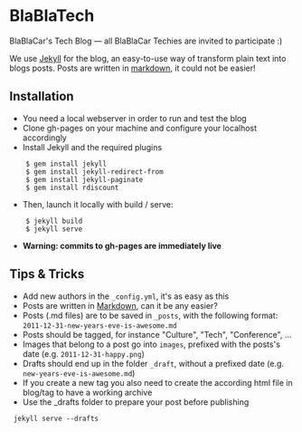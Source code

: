 # BlaBlaTech

BlaBlaCar's Tech Blog — all BlaBlaCar Techies are invited to participate :)

We use [Jekyll](http://jekyllrb.com/docs/home/) for the blog, an easy-to-use way of transform plain text into blogs posts.
Posts are written in [markdown](https://help.github.com/articles/markdown-basics/), it could not be easier!

## Installation

- You need a local webserver in order to run and test the blog
- Clone gh-pages on your machine and configure your localhost accordingly
- Install Jekyll and the required plugins
```
    $ gem install jekyll
    $ gem install jekyll-redirect-from
    $ gem install jekyll-paginate
    $ gem install rdiscount
```
- Then, launch it locally with build / serve:
```
    $ jekyll build
    $ jekyll serve
```

- **Warning: commits to gh-pages are immediately live**

## Tips & Tricks

- Add new authors in the `_config.yml`, it's as easy as this
- Posts are written in [Markdown](http://daringfireball.net/projects/markdown/syntax), can it be any easier?
- Posts (.md files) are to be saved in `_posts`, with the following format: `2011-12-31-new-years-eve-is-awesome.md`
- Posts should be tagged, for instance "Culture", "Tech", "Conference", ...
- Images that belong to a post go into `images`, prefixed with the posts's date (e.g. `2011-12-31-happy.png`)
- Drafts should end up in the folder `_draft`, without a prefixed date (e.g. `new-years-eve-is-awesome.md`)
- If you create a new tag you also need to create the according html file in blog/tag to have a working archive
- Use the _drafts folder to prepare your post before publishing
```
 jekyll serve --drafts
```
